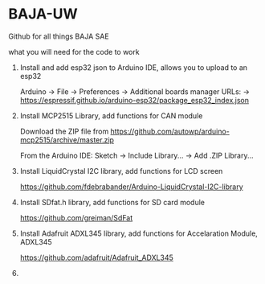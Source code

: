 # BAJA-UW
Github for all things BAJA SAE 


what you will need for the code to work

1. Install and add esp32 json to Arduino IDE, allows you to upload to an esp32

      Arduino -> File -> Preferences -> Additional boards manager URLs: -> https://espressif.github.io/arduino-esp32/package_esp32_index.json
   
2. Install MCP2515 Library, add functions for CAN module
   
      Download the ZIP file from https://github.com/autowp/arduino-mcp2515/archive/master.zip

      From the Arduino IDE: Sketch -> Include Library... -> Add .ZIP Library...
   
3. Install LiquidCrystal I2C library, add functions for LCD screen
   
      https://github.com/fdebrabander/Arduino-LiquidCrystal-I2C-library

4. Install SDfat.h library, add functions for SD card module
   
      https://github.com/greiman/SdFat

5. Install Adafruit ADXL345 library, add functions for Accelaration Module, ADXL345
   
      https://github.com/adafruit/Adafruit_ADXL345

6.